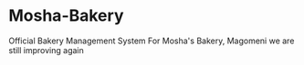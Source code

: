 # Mosha-Bakery
Official Bakery Management System For Mosha's Bakery, Magomeni
we are still improving again